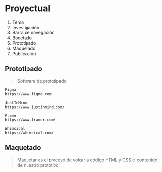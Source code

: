 # Proyectual

1. Tema
2. Investigación
3. Barra de navegación
4. Bocetado
5. Prototipado
6. Maquetado
7. Publicación



## Prototipado
> Software de prototipado

    Figma   
    https://www.figma.com
    
    JustInMind 
    https://www.justinmind.com/

    Framer 
    https://www.framer.com/

    Whimsical
    https://whimsical.com/
    
## Maquetado 
> Maquetar es el proceso de volcar a código HTML y CSS 
> el contenido de nuestro prototipo